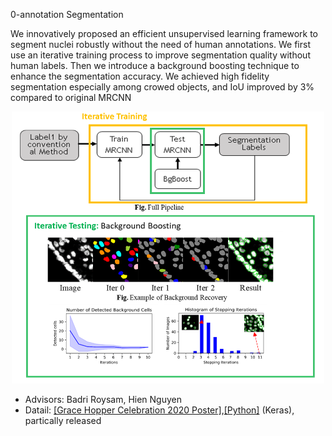 0-annotation Segmentation 

We innovatively proposed an efficient unsupervised learning framework to segment nuclei robustly without the need of human annotations. We first use an iterative training process to improve segmentation quality without human labels. Then we introduce a background boosting technique to enhance the segmentation accuracy. We achieved high fidelity segmentation especially among crowed objects, and IoU improved by 3% compared to original MRCNN

<p align="center"><img src="/../../figures/Segmentation.PNG" width="500" class="inline"/></p>

- Advisors: Badri Roysam, Hien Nguyen
- Datail: [[Grace Hopper Celebration 2020 Poster]](https://www.researchgate.net/publication/342663998_Toward_Zero_Human_Efforts_Iterative_Training_Framework_for_Noisy_Segmentation_Label "Grace Hopper Celebration Poster"),[[Python]](https://github.com/RoysamLab/whole_brain_analysis) (Keras), partically released
